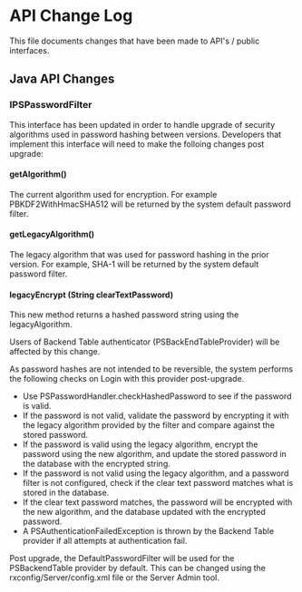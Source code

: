 # API Change Log

This file documents changes that have been made to API's / public interfaces.

## Java API Changes

### IPSPasswordFilter
This interface has been updated in order to handle upgrade of security algorithms used in password hashing between versions. Developers that implement this interface will need to make the folloing changes post upgrade:

#### getAlgorithm()
The current algorithm used for encryption.  For example PBKDF2WithHmacSHA512 will be returned by the system default password filter. 

#### getLegacyAlgorithm()
The legacy algorithm that was used for password hashing in the prior version.   For example, SHA-1 will be returned by the system default password filter.

#### legacyEncrypt (String clearTextPassword)
This new method returns a hashed password string using the legacyAlgorithm.

Users of Backend Table authenticator (PSBackEndTableProvider) will be affected by this change. 

As password hashes are not intended to be reversible, the system performs the following checks on Login with this provider post-upgrade.

* Use PSPasswordHandler.checkHashedPassword to see if the password is valid.
* If the password is not valid, validate the password by encrypting it with the legacy algorithm provided by the filter and compare against the stored password.
* If the password is valid using the legacy algorithm, encrypt the password using the new algorithm, and update the stored password in the database with the encrypted string.
* If the password is not valid using the legacy algorithm, and a password filter is not configured, check if the clear text password matches what is stored in the database.
* If the clear text password matches, the password will be encrypted with the new algorithm, and the database updated with the encrypted password.
* A PSAuthenticationFailedException is thrown by the Backend Table provider if all attempts at authentication fail.

Post upgrade, the DefaultPasswordFilter will be used for the PSBackendTable provider by default.  This can be changed using the rxconfig/Server/config.xml file or the Server Admin tool. 

